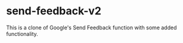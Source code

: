 # send-feedback-v2
This is a clone of Google's Send Feedback function with some added functionality. 
